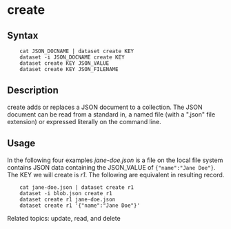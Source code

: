 
# create

## Syntax

```
    cat JSON_DOCNAME | dataset create KEY
    dataset -i JSON_DOCNAME create KEY
    dataset create KEY JSON_VALUE
    dataset create KEY JSON_FILENAME
```

## Description

create adds or replaces a JSON document to a collection. The JSON document can be read from a 
standard in, a named file (with a ".json" file extension) or expressed literally on the command line.

## Usage

In the following four examples *jane-doe.json* is a file on the local file system
contains JSON data containing the JSON_VALUE of `{"name":"Jane Doe"}`.  The KEY we will 
create is _r1_.  The following are equivalent in resulting record.

```shell
    cat jane-doe.json | dataset create r1
    dataset -i blob.json create r1
    dataset create r1 jane-doe.json
    dataset create r1 '{"name":"Jane Doe"}'
```

Related topics: update, read, and delete

